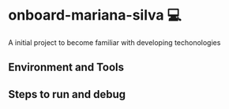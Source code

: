 # onboard-mariana-silva 💻

A initial project to become familiar with developing techonologies 

## Environment and Tools
## Steps to run and debug